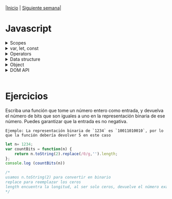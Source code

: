 |[Inicio](/README.md) |
[Siguiente semana](/week04/README.md)|

# Javascript

<details><summary>Scopes </summary></details>

<details><summary>var, let, const </summary></details>

<details><summary>Operators </summary>
<ul> 
    <li> <details><summary>TypeOf</summary></li></details>
</ul>
<details><summary>Data structure</summary>
<ul>
    <li><details><summary>Array </summary></details></li>
    <li><details><summary>List</summary></details></li>
    <li><details><summary>Stack </summary></details></li>
</details>
</ul>
<details><summary>Object </summary></details>
<details><summary>DOM API </summary></details>
<br>


# Ejercicios

Escriba una función que tome un número entero como entrada, y devuelva el número de bits que son iguales a uno en la representación binaria de ese número. Puedes garantizar que la entrada es no negativa.

```
Ejemplo: La representación binaria de `1234` es `10011010010`, por lo que la función debería devolver 5 en este caso
```

```javascript
let n= 1234;
var countBits = function(n) {
    return n.toString(2).replace(/0/g,'').length;
};
console.log (countBits(n))

/*
usamos n.toString(2) para convertir en binario
replace para reemplazar los ceros
length encuentra la longitud, al ser solo ceros, devuelve el número exacto
*/
```
